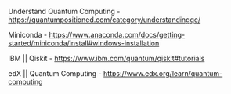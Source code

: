 Understand Quantum Computing - https://quantumpositioned.com/category/understandingqc/

Miniconda - https://www.anaconda.com/docs/getting-started/miniconda/install#windows-installation

IBM || Qiskit - https://www.ibm.com/quantum/qiskit#tutorials

edX || Quantum Computing - https://www.edx.org/learn/quantum-computing
